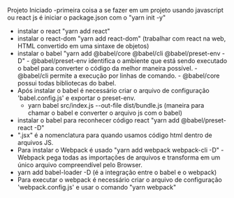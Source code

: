 Projeto Iniciado
-primeira coisa a se fazer em um projeto usando javascript ou react js é iniciar o package.json com o "yarn init -y"
- instalar o react "yarn add react"
- instalar o react-dom "yarn add react-dom" (trabalhar com react na web, HTML convertido em uma sintaxe de objetos)
- instalar o babel "yarn add @babel/core @babel/cli @babel/preset-env -D" - @babel/preset-env identifica o ambiente que está sendo executado o babel para converter o código da melhor maneira possível. - @babel/cli permite a execução por linhas de comando. - @babel/core possui todas bibliotecas do babel.
- Após instalar o babel é necessário criar o arquivo de configuração 'babel.config.js' e exportar o preset-env.
  - yarn babel src/index.js --out-file dist/bundle.js (maneira para chamar o babel e converter o arquivo js com o babel)
- instalar o babel para reconhecer código react "yarn add @babel/preset-react -D"
- ".jsx" é a nomenclatura para quando usamos código html dentro de arquivos JS.
- Para instalar o Webpack é usado "yarn add webpack webpack-cli  -D" - Webpack pega todas as importações de arquivos e transforma em um único arquivo compreendível pelo Browser.
- yarn add babel-loader -D (é a integração entre o babel e o webpack)
- Para executar o webpack é necessário criar o arquivo de configuração 'webpack.config.js' e usar o comando "yarn webpack"
